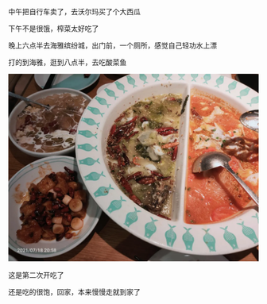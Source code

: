 中午把自行车卖了，去沃尔玛买了个大西瓜

下午不是很饿，榨菜太好吃了

晚上六点半去海雅缤纷城，出门前，一个厕所，感觉自己轻功水上漂

打的到海雅，逛到八点半，去吃酸菜鱼

![](../../img/6904315-3c4194839d00d5f3.jpg)

这是第二次开吃了

还是吃的很饱，回家，本来慢慢走就到家了
